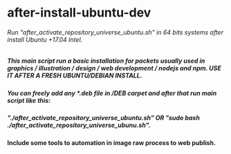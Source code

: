 # after-install-ubuntu-dev
###### Run "after_activate_repository_universe_ubuntu.sh" in 64 bits systems after install Ubuntu +17.04 Intel.
##### This main script run a basic installation for packets usually used in graphics / illustration / design / web development / nodejs and npm. USE IT AFTER A FRESH UBUNTU/DEBIAN INSTALL.
##### You can freely add any _*.deb_ file in /DEB carpet and after that run main script like this:
##### "*./after_activate_repository_universe_ubuntu.sh*" OR "*sudo bash ./after_activate_repository_universe_ubunu.sh*".
#### Include some tools to automation in image raw process to web publish.
